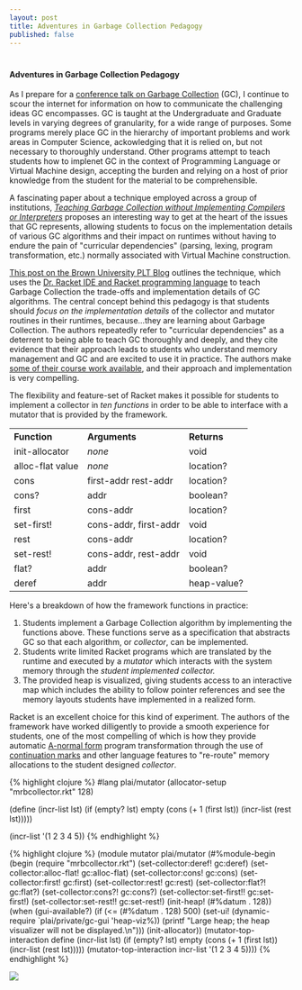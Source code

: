 ```yaml
---
layout: post
title: Adventures in Garbage Collection Pedagogy
published: false
---
```

# 
#### Adventures in Garbage Collection Pedagogy

As I prepare for a <a href="http://goruco.com/speakers/2013/bernstein-mike/">conference talk on Garbage Collection</a> (GC), I continue to scour the internet for information on how to communicate the challenging ideas GC encompasses. GC is taught at the Undergraduate and Graduate levels in varying degrees of granularity, for a wide range of purposes. Some programs merely place GC in the hierarchy of important problems and work areas in Computer Science, ackowledging that it is relied on, but not necessary to thoroughly understand. Other programs attempt to teach students how to implenet GC in the context of Programming Language or Virtual Machine design, accepting the burden and relying on a host of prior knowledge from the student for the material to be comprehensible.

A fascinating paper about a technique employed across a group of institutions, <a href="http://faculty.cs.byu.edu/~jay/static/cooper-sigcse2013.pdf">*Teaching Garbage Collection without Implementing Compilers or Interpreters*</a> proposes an interesting way to get at the heart of the issues that GC represents, allowing students to focus on the implementation details of various GC algorithms and their impact on runtimes without having to endure the pain of "curricular dependencies" (parsing, lexing, program transformation, etc.) normally associated with Virtual Machine construction.

<a href="http://blog.brownplt.org/2013/02/19/teaching-gc.html">This post on the Brown University PLT Blog</a> outlines the technique, which uses the <a href="http://racket-lang.org">Dr. Racket IDE and Racket programming language</a> to teach Garbage Collection the trade-offs and implementation details of GC algorithms. The central concept behind this pedagogy is that students should *focus on the implementation details* of the collector and mutator routines in their runtimes, because...they are learning about Garbage Collection. The authors repeatedly refer to "curricular dependencies" as a deterrent to being able to teach GC thoroughly and deeply, and they cite evidence that their approach leads to students who understand memory management and GC and are excited to use it in practice. The authors make <a href="http://faculty.cs.byu.edu/~jay/courses/2012/fall/330/course/gc.html">some of their course work available</a>, and their approach and implementation is very compelling.

The flexibility and feature-set of Racket makes it possible for students to implement a collector in *ten functions* in order to be able to interface with a mutator that is provided by the framework.

<center>
<table width="600">
<tr align="left">
<th>Function</th>
<th>Arguments</th>
<th>Returns</th>
</tr>
<tr><td>init-allocator</td><td><i>none</i></td><td>void</td></tr>
<tr><td>alloc-flat value</td><td><i>none</i></td><td>location?</td></tr>
<tr><td>cons</td><td>first-addr rest-addr</td><td>location?</td></tr>
<tr><td>cons?</td><td>addr</td><td>boolean?</td></tr>
<tr><td>first</td><td>cons-addr</td><td>location?</td></tr>
<tr><td>set-first!</td><td>cons-addr, first-addr</td><td>void</td></tr>
<tr><td>rest</td><td>cons-addr</td><td>location?</td></tr>
<tr><td>set-rest!</td><td>cons-addr, rest-addr</td><td>void</td></tr>
<tr><td>flat?</td><td>addr</td><td>boolean?</td></tr>
<tr><td>deref</td><td>addr</td><td>heap-value?</td></tr>
</table>
</center>

Here's a breakdown of how the framework functions in practice:

1. Students implement a Garbage Collection algorithm by implementing the functions above. These functions serve as a specification that abstracts GC so that each algorithm, or *collector*, can be implemented.
2. Students write limited Racket programs which are translated by the runtime and executed by a *mutator* which interacts with the system memory through the *student implemented collector.*
3. The provided heap is visualized, giving students access to an interactive map which includes the ability to follow pointer references and see the memory layouts students have implemented in a realized form.

Racket is an excellent choice for this kind of experiment. The authors of the framework have worked dilligently to provide a smooth experience for students, one of the most compelling of which is how they provide automatic <a href="en.wikipedia.org/wiki/A-normal_form">A-normal form</a> program transformation through the use of <a href="http://docs.racket-lang.org/reference/contmarks.html">continuation marks</a> and other language features to "re-route" memory allocations to the student designed *collector*.



{% highlight clojure %}
#lang plai/mutator
(allocator-setup "mrbcollector.rkt" 128)

(define (incr-list lst)
 (if (empty? lst) empty
 (cons (+ 1 (first lst)) (incr-list (rest lst)))))

(incr-list '(1 2 3 4 5))
{% endhighlight %}

{% highlight clojure %}
(module mutator plai/mutator
  (#%module-begin
   (begin
     (require "mrbcollector.rkt")
     (set-collector:deref! gc:deref)
     (set-collector:alloc-flat! gc:alloc-flat)
     (set-collector:cons! gc:cons)
     (set-collector:first! gc:first)
     (set-collector:rest! gc:rest)
     (set-collector:flat?! gc:flat?)
     (set-collector:cons?! gc:cons?)
     (set-collector:set-first!! gc:set-first!)
     (set-collector:set-rest!! gc:set-rest!)
     (init-heap! (#%datum . 128))
     (when (gui-available?)
       (if (<= (#%datum . 128) 500)
         (set-ui! (dynamic-require `plai/private/gc-gui 'heap-viz%))
         (printf "Large heap; the heap visualizer will not be displayed.\n")))
     (init-allocator))
   (mutator-top-interaction define
    (incr-list lst)
    (if (empty? lst) empty (cons (+ 1 (first lst)) (incr-list (rest lst)))))
   (mutator-top-interaction incr-list '(1 2 3 4 5))))
{% endhighlight %}

<img src="http://michaelrbernste.in/heap_layout_racket.png">
